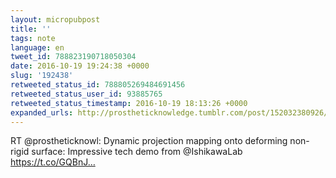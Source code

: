 ```yaml
---
layout: micropubpost
title: ''
tags: note
language: en
tweet_id: 788823190718050304
date: 2016-10-19 19:24:38 +0000
slug: '192438'
retweeted_status_id: 788805269484691456
retweeted_status_user_id: 93885765
retweeted_status_timestamp: 2016-10-19 18:13:26 +0000
expanded_urls: http://prostheticknowledge.tumblr.com/post/152032380926/dynamic-projection-mapping-onto-deforming,https://twitter.com/prostheticknowl/status/788805269484691458/photo/1
---
```

RT @prostheticknowl: Dynamic projection mapping onto deforming non-rigid surface: Impressive tech demo from @IshikawaLab https://t.co/GQBnJ…
